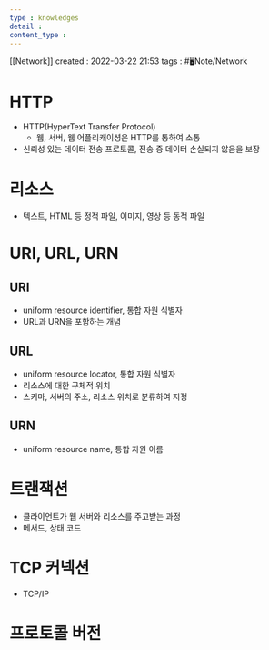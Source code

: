 ```yaml
---
type : knowledges
detail : 
content_type :
---
```


[[Network]]
created : 2022-03-22 21:53
tags : #🖥️Note/Network 

# HTTP
- HTTP(HyperText Transfer Protocol)
	- 웹, 서버, 웹 어플리캐이셩은 HTTP를 통하여 소통
- 신뢰성 있는 데이터 전송 프로토콜, 전송 중 데이터 손실되지 않음을 보장

# 리소스
- 텍스트, HTML 등 정적 파일, 이미지, 영상 등 동적 파일

# URI, URL, URN
## URI
- uniform resource identifier, 통합 자원 식별자
- URL과 URN을 포함하는 개념

## URL
- uniform resource locator, 통합 자원 식별자
- 리소스에 대한 구체적 위치
- 스키마, 서버의 주소, 리소스 위치로 분류하여 지정

## URN
- uniform resource name, 통합 자원 이름

# 트랜잭션
- 클라이언트가 웹 서버와 리소스를 주고받는 과정
- 메서드, 상태 코드

# TCP 커넥션
- TCP/IP

# 프로토콜 버전
